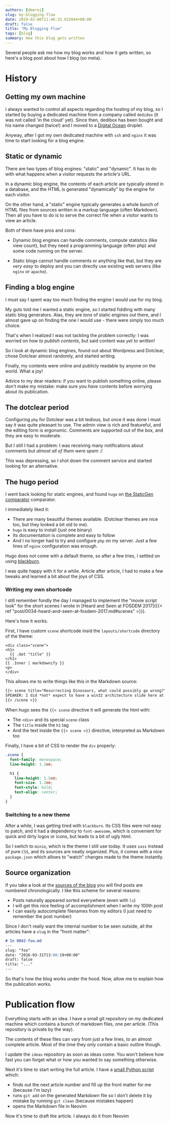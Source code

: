 ```yaml
---
authors: [dmerej]
slug: my-blogging-flow
date: 2019-02-06T11:46:32.632044+00:00
draft: false
title: "My Blogging Flow"
tags: [blog]
summary: How this blog gets written
---
```


Several people ask me how my blog works and how it gets written, so here's a blog post about how I blog (so meta).

# History

## Getting my own machine

I always wanted to control all aspects regarding the hosting of my blog, so I started by buying a dedicated machine from a company called `dedidox` (it was not called 'in the cloud' yet). Since then, dedibox has been bought and his name changed (twice!) and I  moved to a [Digital Ocean](https://www.digitalocean.com/) droplet.

Anyway, after I got my own dedicated machine with `ssh` and `nginx` it was time to start looking for a blog engine.

## Static or dynamic

There are two types of blog engines: "static" and "dynamic". It has to do with what happens when a visitor requests the article's URL.

In a dynamic blog engine, the contents of each article are typically stored in a database, and the HTML is generated "dynamically" by the engine for each visitor.

On the other hand, a "static" engine typically generates a whole bunch of HTML files from sources written in a markup language (often Markdown). Then all you have to do is to serve the correct file when a visitor wants to view an article.

Both of them have pros and cons:

* Dynamic blog engines can handle comments, compute statistics (like view count), but they need a programming language (often php) and some code running on the server.

* Static blogs cannot handle comments or anything like that, but they are *very easy* to deploy and you can directly use existing web servers (like `nginx` or `apache`).

## Finding a blog engine

I must say I spent way too much finding the engine I would use for my blog.

My guts told me I wanted a static engine, so I started fiddling with many static blog generators. Alas, they are *tons* of static engines out there, and I almost gave up on finding the one I would use - there were simply too much choice.

That's when I realized I was not tackling the problem correctly: I was worried on *how to publish contents*, but said content was *yet to written!*

So I look at dynamic blog engines, found out about Wordpress and Dotclear, chose Dotclear almost randomly, and started writing.

Finally, my contents were online and publicly readable by anyone on the world. What a joy!

Advice to my dear readers: if you want to publish something online, please don't make my mistake: make sure you *have* contents before worrying about its publication.

## The dotclear period

Configuring `php` for Dotclear was a bit tedious, but once it was done I must say it was quite pleasant to use. The admin view is rich and featureful, and the editing form is ergonomic. Comments are supported out of the box, and they are easy to moderate.

But I still I had a problem: I was receiving many notifications about comments but *almost all of them were spam* :/

This was depressing, so I shot down the comment service and started looking for an alternative.

## The hugo period

I went back looking for static engines, and found `hugo` on [the StaticGen comparator](https://www.staticgen.com/) comparator.

I immediately liked it:

* There are many beautiful themes available. (Dotclear themes are nice too, but they looked a bit old to me).
* `hugo` is easy to install (just one binary)
* Its documentation is complete and easy to follow
* And I no longer had to try and configure `php` on my server. Just a few lines of `nginx` configuration was enough.

Hugo does not come with a default theme, so after a few tries, I settled on using [blackburn](https://themes.gohugo.io/blackburn/).

I was quite happy with it for a while. Article after article, I had to make a few tweaks and learned a bit about the joys of CSS.

### Writing my own shortcode

I still remember fondly the day I managed to implement the "movie script look" for the short scenes I wrote in [Heard and Seen at FOSDEM 2017]({{< ref "post/0034-heard-and-seen-at-fosdem-2017.md#scenes" >}}).

Here's how it works.

First, I have custom `scene` shortcode insid the `layouts/shortcode` directory of the theme:

```go-html-template
<div class="scene">
<h1>
  {{ .Get "title" }}
</h1>
{{ .Inner | markdownify }}
<p>
</div>
```

This allows me to write things like this in the Markdown source:

```markdown
{{< scene title="Resurrecting Dinosaurs, what could possibly go wrong?" > }}
SPEAKER: I did *not* expect to have a win32 architecture slide here at FOSDEM
{{< /scene >}}
```

When hugo sees the `{{< scene` directive it will generate the html with:

* The `<div>` and its special `scene` class
* The `title` inside the `h1` tag
* And the text inside the `{{< scene >}}` directive, interpreted as Markdown too

Finally, I have a bit of CSS to render the `div` properly:


```scss
.scene {
  font-family: monospace;
  line-height: 1.2em;

  h1 {
    line-height: 1.5em;
    font-size: 1.2em;
    font-style: bold;
    text-align: center;
  }
}
```


### Switching to a new theme

After a while, I was getting tired with `blackburn`. Its CSS files were not easy to patch, and it had a dependency to `font-awesome`, which is convenient for quick and dirty logos or icons, but leads to a bit of ugly html.

So I switch to `minio`, which is the theme I still use today. It uses `sass` instead of pure `CSS`, and its sources are neatly organized. Plus, it comes with a nice `package.json` which allows to "watch" changes made to the theme instantly.

## Source organization

If you take a look at the [sources of the blog](https://github.com/dmerejkowsky/blog/tree/master/content/post) you will find posts are numbered chronologically. I like this scheme for several reasons:

* Posts naturally appeared sorted everywhere (even with `ls`)
* I will get this nice feeling of accomplishment when I write my 100th post
* I can easily autocomplete filenames from my editors (I just need to remember the post number)

Since I don't really want the internal number to be seen outside, all the articles have a `slug` in the "front matter":

```markdown
# In 0042-foo.md
---
slug: "foo"
date: "2016-03-31T13:00:19+00:00"
draft: false
title: "..."
---
```


So that's how the blog works under the hood. Now, allow me to explain how the publication works.

# Publication flow

Everything starts with an idea. I have a small git repository on my dedicated machine which contains a bunch of markdown files, one per article. (This repository is private by the way).

The contents of these files can vary from just a few lines, to an almost complete article. Most of the time they only contain a basic outline though.

I update the `ideas` repository as soon as ideas come. You won't believe how fast you can forget what or how you wanted to say something otherwise.

Next it's time to start writing the full article. I have a [small Python script](post.py) which:

* finds out the next article number and fill up the front matter for me (because I'm lazy)
* runs `git add` on the generated Markdown file so I don't delete it by mistake by running `git clean` (because mistakes happen)
* opens the Markdown file in Neovim

Now it's time to draft the article. I always do it from Neovim
